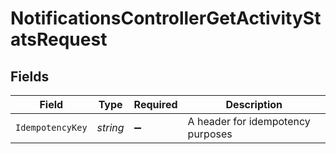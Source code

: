# NotificationsControllerGetActivityStatsRequest


## Fields

| Field                             | Type                              | Required                          | Description                       |
| --------------------------------- | --------------------------------- | --------------------------------- | --------------------------------- |
| `IdempotencyKey`                  | *string*                          | :heavy_minus_sign:                | A header for idempotency purposes |
